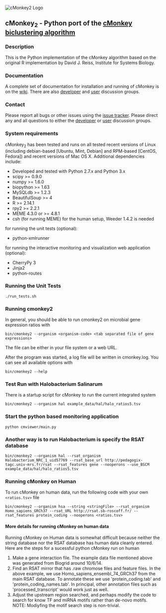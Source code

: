 ![cMonkey2 Logo](https://github.com/baliga-lab/cmonkey2/blob/master/graphics/cmonkey2_logo_80px.png "cMonkey2 Logo")

## cMonkey<sub>2</sub> - Python port of the [cMonkey biclustering algorithm](http://cmonkey.systemsbiology.net)

### Description

This is the Python implementation of the cMonkey algorithm based on the original R implementation by David J. Reiss, Institute for Systems Biology.

### Documentation

A complete set of documentation for installation and running of cMonkey is on the [wiki](https://github.com/baliga-lab/cmonkey2/wiki). There are also [developer](https://groups.google.com/d/forum/cmonkey-dev) and [user](https://groups.google.com/d/forum/cmonkey-users) discussion groups. 

### Contact

Please report all bugs or other issues using the [issue tracker](https://github.com/baliga-lab/cmonkey2/issues). Please direct any and all questions to either the [developer](https://groups.google.com/d/forum/cmonkey-dev) or [user](https://groups.google.com/d/forum/cmonkey-users) discussion groups. 

### System requirements

cMonkey<sub>2</sub> has been tested and runs on all tested recent versions of Linux (including debian-based [Ubuntu, Mint, Debian] and RPM-based [CentOS, Fedora]) and recent versions of Mac OS X. Additional dependencies include:

* Developed and tested with Python 2.7.x and Python 3.x
* scipy >= 0.9.0
* numpy >= 1.6.0
* biopython >= 1.63
* MySQLdb >= 1.2.3
* BeautifulSoup >= 4
* R >= 2.14.1
* rpy2 >= 2.2.1
* MEME 4.3.0 or >= 4.8.1
* csh (for running MEME)
for the human setup, Weeder 1.4.2 is needed

for running the unit tests (optional):

* python-xmlrunner 

for running the interactive monitoring and visualization web application (optional):

* CherryPy 3
* Jinja2
* python-routes

### Running the Unit Tests

    ./run_tests.sh

### Running cmonkey2

In general, you should be able to run cmonkey2 on microbial gene
expression ratios with

    bin/cmonkey2 --organism <organism-code> <tab separated file of gene expressions>

The file can be either in your file system or a web URL.

After the program was started, a log file will be written in cmonkey.log. You
can see all available options with

    bin/cmonkey2 --help

### Test Run with Halobacterium Salinarum

There is a startup script for cMonkey to run the current integrated
system

    bin/cmonkey2 --organism hal example_data/hal/halo_ratios5.tsv

### Start the python based monitoring application

    python cmviewer/main.py

### Another way is to run Halobacterium is specify the RSAT database

    bin/cmonkey2 --organism hal --rsat_organism Halobacterium_NRC_1_uid57769 --rsat_base_url http://pedagogix-tagc.univ-mrs.fr/rsat --rsat_features gene --nooperons --use_BSCM example_data/hal/halo_ratios5.tsv


### Running cMonkey on Human

To run cMonkey on human data, run the following code with your own `<ratios.tsv>` file

    bin/cmonkey2 --organism hsa --string <stringFile> --rsat_organism Homo_sapiens_GRCh37 --rsat_URL http://rsat.sb-roscoff.fr/ --rsat_features protein_coding --nooperons <ratios.tsv>

#### More details for running cMonkey on human data

Running cMonkey on Human data is somewhat difficult because neither the string database nor the RSAT database has human data cleanly entered.  Here are the steps for a sucessful python cMonkey run on human

1.  Make a gene interaction file.  The example data file mentioned above was generated from Biogrid around 10/6/14.
2.  Find an RSAT mirror that has .raw chromose files and feature files.  In the above example, we use Homo\_sapiens\_ensembl\_74\_GRCh37 from the main RSAT database.  To annotate these we use 'protein\_coding.tab' and 'protein\_coding\_names.tab'.  In principal, other annotation files such as 'processed\_transcript' would work just as well.
3.  Adjust the upstream region searched, and perhaps modify the code to search for know TF and miRNA motifs rather than de-novo motifs.  NOTE: Modiyfing the motif search step is non-trivial.

